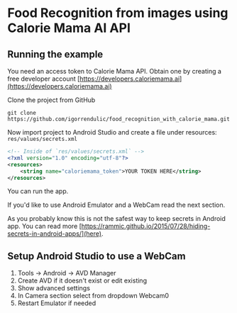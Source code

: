 # Food Recognition from images using Calorie Mama AI API

## Running the example

You need an access token to Calorie Mama API. Obtain one by creating a free developer account [https://developers.caloriemama.ai](https://developers.caloriemama.ai)

Clone the project from GitHub

```
git clone https://github.com/igorrendulic/food_recognition_with_calorie_mama.git
```

Now import project to Android Studio and create a file under resources: `res/values/secrets.xml`
```xml
<!-- Inside of `res/values/secrets.xml` -->
<?xml version="1.0" encoding="utf-8"?>
<resources>
    <string name="caloriemama_token">YOUR TOKEN HERE</string>
</resources>
```

You can run the app. 

If you'd like to use Android Emulator and a WebCam read the next section.

As you probably know this is not the safest way to keep secrets in Android app. You can read more [https://rammic.github.io/2015/07/28/hiding-secrets-in-android-apps/](here).

## Setup Android Studio to use a WebCam

1. Tools -> Android -> AVD Manager
2. Create AVD if it doesn't exist or edit existing
3. Show advanced settings
4. In Camera section select from dropdown Webcam0
5. Restart Emulator if needed

